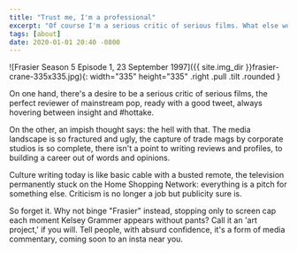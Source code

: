 ```yaml
---
title: "Trust me, I'm a professional"
excerpt: "Of course I'm a serious critic of serious films. What else would I be?"
tags: [about]
date: 2020-01-01 20:40 -0800
---
```


![Frasier Season 5 Episode 1, 23 September 1997]({{ site.img_dir }}frasier-crane-335x335.jpg){: width="335" height="335" .right .pull .tilt .rounded }

On one hand, there's a desire to be a serious critic of serious films, the perfect reviewer of mainstream pop, ready with a good tweet, always hovering between insight and #hottake.

On the other, an impish thought says: the hell with that. The media landscape is so fractured and ugly, the capture of trade mags by corporate studios is so complete, there isn't a point to writing reviews and profiles, to building a career out of words and opinions.

Culture writing today is like basic cable with a busted remote, the television permanently stuck on the Home Shopping Network: everything is a pitch for something else. Criticism is no longer a job but publicity sure is.

So forget it. Why not binge "Frasier" instead, stopping only to screen cap each moment Kelsey Grammer appears without pants? Call it an 'art project,' if you will. Tell people, with absurd confidence, it's a form of media commentary, coming soon to an insta near you.
